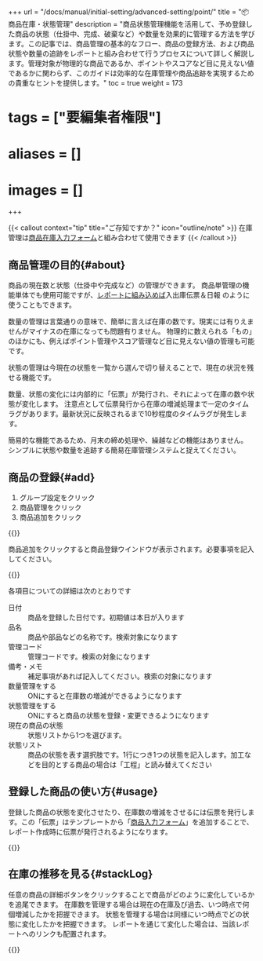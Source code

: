 +++
url = "/docs/manual/initial-setting/advanced-setting/point/"
title = "📦 商品在庫・状態管理"
description = "商品状態管理機能を活用して、予め登録した商品の状態（仕掛中、完成、破棄など）や数量を効果的に管理する方法を学びます。この記事では、商品管理の基本的なフロー、商品の登録方法、および商品状態や数量の追跡をレポートと組み合わせて行うプロセスについて詳しく解説します。管理対象が物理的な商品であるか、ポイントやスコアなど目に見えない値であるかに関わらず、このガイドは効率的な在庫管理や商品追跡を実現するための貴重なヒントを提供します。"
toc = true
weight = 173
# tags = ["要編集者権限"]
# aliases = []
# images = []
+++

{{< callout context="tip" title="ご存知ですか？" icon="outline/note" >}}
在庫管理は[商品在庫入力フォーム](/docs/manual/initial-setting/template/mod/)と組み合わせて使用できます
{{< /callout >}}

## 商品管理の目的{#about}

商品の現在数と状態（仕掛中や完成など）の管理ができます。
商品単管理の機能単体でも使用可能ですが、[レポートに組み込めば](/docs/manual/write-report/parts/#item)入出庫伝票＆日報 のように使うこともできます。

数量の管理は言葉通りの意味で、簡単に言えば在庫の数です。現実には有りえませんがマイナスの在庫になっても問題有りません。
物理的に数えられる「もの」のほかにも、例えばポイント管理やスコア管理など目に見えない値の管理も可能です。

状態の管理は今現在の状態を一覧から選んで切り替えることで、現在の状況を残せる機能です。

数量、状態の変化には内部的に「伝票」が発行され、それによって在庫の数や状態が変化します。
注意点として伝票発行から在庫の増減処理まで一定のタイムラグがあります。最新状況に反映されるまで10秒程度のタイムラグが発生します。

簡易的な機能であるため、月末の締め処理や、繰越などの機能はありません。
シンプルに状態や数量を追跡する簡易在庫管理システムと捉えてください。

## 商品の登録{#add}

1. グループ設定をクリック
1. 商品管理をクリック
1. 商品追加をクリック

{{<iTablet filename="addItem" msg="商品管理を開いてみよう" alice="ok">}}

商品追加をクリックすると商品登録ウインドウが表示されます。必要事項を記入してください。

{{<iTablet filename="itemResist" msg="商品を登録してみよう" alice="ok">}}

各項目についての詳細は次のとおりです

<dl class="basic">
  <dt>日付</dt>
  <dd>商品を登録した日付です。初期値は本日が入ります</dd>
  <dt>品名</dt>
  <dd>商品や部品などの名称です。検索対象になります</dd>
  <dt>管理コード</dt>
  <dd>管理コードです。検索の対象になります</dd>
  <dt>備考・メモ</dt>
  <dd>補足事項があれば記入してください。検索の対象になります</dd>
  <dt>数量管理をする</dt>
  <dd>ONにすると在庫数の増減ができるようになります</dd>
  <dt>状態管理をする</dt>
  <dd>ONにすると商品の状態を登録・変更できるようになります</dd>
  <dt>現在の商品の状態</dt>
  <dd>状態リストから1つを選びます。</dd>
  <dt>状態リスト</dt>
  <dd>商品の状態を表す選択肢です。1行につき1つの状態を記入します。加工などを目的とする商品の場合は「工程」と読み替えてください</dd>
</dl>

## 登録した商品の使い方{#usage}

登録した商品の状態を変化させたり、在庫数の増減をさせるには伝票を発行します。この「伝票」はテンプレートから「[商品入力フォーム](/docs/manual/initial-setting/template/mod/)」を追加することで、
レポート作成時に伝票が発行されるようになります。

{{<icatch filename="itemReport" msg="レポート作成画面から在庫の増減や状態変更が可能です" alice="ok">}}

## 在庫の推移を見る{#stackLog}

任意の商品の詳細ボタンをクリックすることで商品がどのように変化しているかを追尾できます。
在庫数を管理する場合は現在の在庫及び過去、いつ時点で何個増減したかを把握できます。
状態を管理する場合は同様にいつ時点でどの状態に変化したかを把握できます。
レポートを通じて変化した場合は、当該レポートへのリンクも配置されます。

{{<iTablet filename="itemHistory" msg="商品の状態変遷ログ画面。現在の数量から逆算で計算されます" alice="ok">}}
